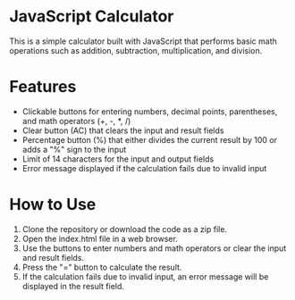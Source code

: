 JavaScript Calculator
===========
This is a simple calculator built with JavaScript that performs basic math operations such as addition, subtraction, multiplication, and division.

# Features
- Clickable buttons for entering numbers, decimal points, parentheses, and math operators (+, -, *, /)
- Clear button (AC) that clears the input and result fields
- Percentage button (%) that either divides the current result by 100 or adds a "%" sign to the input
- Limit of 14 characters for the input and output fields
- Error message displayed if the calculation fails due to invalid input

# How to Use
1. Clone the repository or download the code as a zip file.
2. Open the index.html file in a web browser.
3. Use the buttons to enter numbers and math operators or clear the input and result fields.
4. Press the "=" button to calculate the result.
5. If the calculation fails due to invalid input, an error message will be displayed in the result field.
